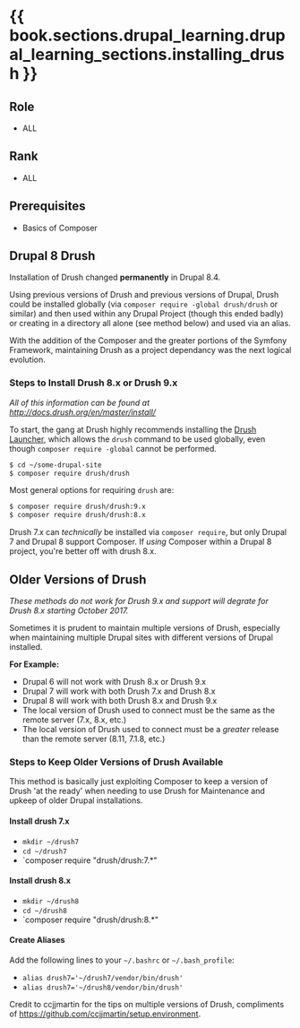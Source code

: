 # {{ book.sections.drupal_learning.drupal_learning_sections.installing_drush }}

## Role
- ALL

## Rank
- ALL

## Prerequisites
- Basics of Composer

## Drupal 8 Drush

Installation of Drush changed **permanently** in Drupal 8.4. 

Using previous versions of Drush and previous versions of Drupal, Drush could be installed globally (via `composer require -global drush/drush` or similar) and then used within any Drupal Project (though this ended badly) or creating in a directory all alone (see method below) and used via an alias.

With the addition of the Composer and the greater portions of the Symfony Framework, maintaining Drush as a project dependancy was the next logical evolution.

### Steps to Install Drush 8.x or Drush 9.x

*All of this information can be found at http://docs.drush.org/en/master/install/*

To start, the gang at Drush highly recommends installing the [Drush Launcher](https://github.com/drush-ops/drush-launcher "Drush Launcher"), which allows the `drush` command to be used globally, even though `composer require -global` cannot be performed.

```bash
$ cd ~/some-drupal-site
$ composer require drush/drush
```

Most general options for requiring `drush` are:
```bash
$ composer require drush/drush:9.x
$ composer require drush/drush:8.x
```
Drush 7.x can *technically* be installed via `composer require`, but only Drupal 7 and Drupal 8 support Composer. If *using* Composer within a Drupal 8 project, you're better off with drush 8.x.

## Older Versions of Drush

*These methods do not work for Drush 9.x and support will degrate for Drush 8.x starting October 2017.*

Sometimes it is prudent to maintain multiple versions of Drush, especially when maintaining multiple Drupal sites with different versions of Drupal installed.

**For Example:**
- Drupal 6 will not work with Drush 8.x or Drush 9.x
- Drupal 7 will work with both Drush 7.x and Drush 8.x
- Drupal 8 will work with both Drush 8.x and Drush 9.x
- The local version of Drush used to connect must be the same as the remote server (7.x, 8.x, etc.)
- The local version of Drush used to connect must be a *greater* release than the remote server (8.11, 7.1.8, etc.)

### Steps to Keep Older Versions of Drush Available

This method is basically just exploiting Composer to keep a version of Drush 'at the ready' when needing to use Drush for Maintenance and upkeep of older Drupal installations.

#### Install drush 7.x
- `mkdir ~/drush7`
- `cd ~/drush7`
- `composer require "drush/drush:7.*"

#### Install drush 8.x
- `mkdir ~/drush8`
- `cd ~/drush8`
- `composer require "drush/drush:8.*"

#### Create Aliases
Add the following lines to your `~/.bashrc` or `~/.bash_profile`:
- `alias drush7='~/drush7/vendor/bin/drush'`
- `alias drush7='~/drush8/vendor/bin/drush'`


Credit to ccjjmartin for the tips on multiple versions of Drush, compliments of https://github.com/ccjjmartin/setup.environment. 